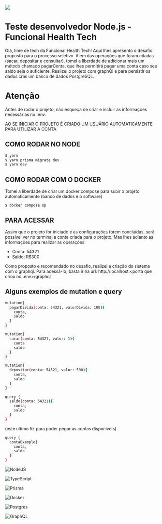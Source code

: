 ![](https://camo.githubusercontent.com/844148652b79f17069094433ed1e934bf7ae9969e44df8c18442023d65796d24/687474703a2f2f7777772e66756e63696f6e616c61636573736f2e636f6d2f496d616765732f4c6f676f2d46756e63696f6e616c4865616c7468546563682e706e67)

# Teste desenvolvedor Node.js - Funcional Health Tech

Olá, time de tech da Funcional Health Tech! Aqui lhes apresento o desafio proposto para o processo seletivo. Além das operações que foram citadas (sacar, depositar e consultar), tomei a liberdade de adicionar mais um método chamado pagarConta, que lhes permitirá pagar uma conta caso seu saldo seja o suficiente. 
Realizei o projeto com graphQl e para persistir os dados criei um banco de dados PostgreSQL.

# Atenção

Antes de rodar o projeto, não esqueça de criar e incluir as informações necessárias no .env.

AO SE INICIAR O PROJETO É CRIADO UM USUÁRIO AUTOMATICAMENTE PARA UTILIZAR A CONTA. 

## COMO RODAR NO NODE

```bash
$ yarn 
$ yarn prisma migrate dev
$ yarn dev
```

## COMO RODAR COM O DOCKER

Tomei a liberdade de criar um docker compose para subir o projeto automaticamente (banco de dados e o software)

```
$ docker compose up
```

## PARA ACESSAR

Assim que o projeto for iniciado e as configurações forem concluídas, será possível ver no terminal a conta criada para o projeto. Mas lhes adianto as informações para realizar as operações:

- Conta: 54321
- Saldo: R$300


Como proposto e recomendado no desafio, realizei a criação do sistema com o graphql.
Para acessá-lo, basta ir na url: http://localhost:<porta que criou no .env>/graphql

## Alguns exemplos de mutation e query

```bash
mutation{
  pagarDivida(conta: 54321, valorDivida: 100){
    conta,
    saldo
  }
}
```
```bash
mutation{
  sacar(conta: 54321, valor: 1){
    conta
    saldo
  }
}
```
```bash
mutation{
  depositar(conta: 54321, valor: 500){
    conta,
    saldo
  }
}
```
```bash
query {
  saldo(conta: 54321){
    conta,
    saldo
  }
}

```
(este ultimo fiz para poder pegar as contas disponíveis)

```bash
query {
  contaExemplo{
    conta,
    saldo
  }
}

```


![NodeJS](https://img.shields.io/badge/node.js-6DA55F?style=for-the-badge&logo=node.js&logoColor=white) 

![TypeScript](https://img.shields.io/badge/typescript-%23007ACC.svg?style=for-the-badge&logo=typescript&logoColor=white)

![Prisma](https://img.shields.io/badge/Prisma-3982CE?style=for-the-badge&logo=Prisma&logoColor=white)

![Docker](https://img.shields.io/badge/docker-%230db7ed.svg?style=for-the-badge&logo=docker&logoColor=white)

![Postgres](https://img.shields.io/badge/postgres-%23316192.svg?style=for-the-badge&logo=postgresql&logoColor=white)

![GraphQL](https://img.shields.io/badge/-GraphQL-E10098?style=for-the-badge&logo=graphql&logoColor=white)